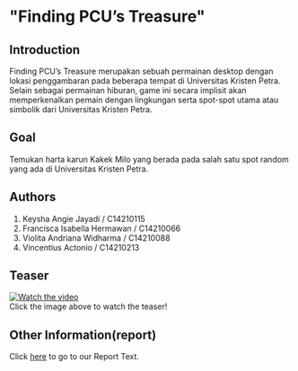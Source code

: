 # "Finding PCU’s Treasure"

## Introduction

Finding PCU’s Treasure merupakan sebuah permainan desktop dengan lokasi penggambaran pada beberapa tempat di Universitas Kristen Petra. Selain sebagai permainan hiburan, game ini secara implisit akan memperkenalkan pemain dengan  lingkungan serta spot-spot utama atau simbolik dari Universitas Kristen Petra.

## Goal

Temukan harta karun Kakek Milo yang berada pada salah satu spot random yang ada di Universitas Kristen Petra.

## Authors
1. Keysha Angie Jayadi / C14210115
2. Francisca Isabella Hermawan / C14210066
3. Violita Andriana Widharma / C14210088
4. Vincentius Actonio / C14210213


## Teaser
[![Watch the video](https://img.youtube.com/vi/9brgHDgB9tY/hqdefault.jpg)](https://youtu.be/9brgHDgB9tY)
<br>
Click the image above to watch the teaser!



## Other Information(report)
Click [here](https://docs.google.com/document/d/1MM9ZrK75Qe8H89BVhoFOZfwl9Ym8lXtiAsmfD2bMh0k/edit?usp=share_link) to go to our Report Text. 






